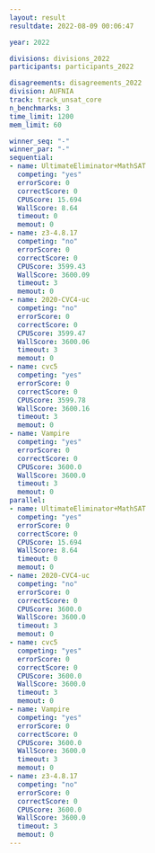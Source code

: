 ```yaml
---
layout: result
resultdate: 2022-08-09 00:06:47

year: 2022

divisions: divisions_2022
participants: participants_2022

disagreements: disagreements_2022
division: AUFNIA
track: track_unsat_core
n_benchmarks: 3
time_limit: 1200
mem_limit: 60

winner_seq: "-"
winner_par: "-"
sequential:
- name: UltimateEliminator+MathSAT
  competing: "yes"
  errorScore: 0
  correctScore: 0
  CPUScore: 15.694
  WallScore: 8.64
  timeout: 0
  memout: 0
- name: z3-4.8.17
  competing: "no"
  errorScore: 0
  correctScore: 0
  CPUScore: 3599.43
  WallScore: 3600.09
  timeout: 3
  memout: 0
- name: 2020-CVC4-uc
  competing: "no"
  errorScore: 0
  correctScore: 0
  CPUScore: 3599.47
  WallScore: 3600.06
  timeout: 3
  memout: 0
- name: cvc5
  competing: "yes"
  errorScore: 0
  correctScore: 0
  CPUScore: 3599.78
  WallScore: 3600.16
  timeout: 3
  memout: 0
- name: Vampire
  competing: "yes"
  errorScore: 0
  correctScore: 0
  CPUScore: 3600.0
  WallScore: 3600.0
  timeout: 3
  memout: 0
parallel:
- name: UltimateEliminator+MathSAT
  competing: "yes"
  errorScore: 0
  correctScore: 0
  CPUScore: 15.694
  WallScore: 8.64
  timeout: 0
  memout: 0
- name: 2020-CVC4-uc
  competing: "no"
  errorScore: 0
  correctScore: 0
  CPUScore: 3600.0
  WallScore: 3600.0
  timeout: 3
  memout: 0
- name: cvc5
  competing: "yes"
  errorScore: 0
  correctScore: 0
  CPUScore: 3600.0
  WallScore: 3600.0
  timeout: 3
  memout: 0
- name: Vampire
  competing: "yes"
  errorScore: 0
  correctScore: 0
  CPUScore: 3600.0
  WallScore: 3600.0
  timeout: 3
  memout: 0
- name: z3-4.8.17
  competing: "no"
  errorScore: 0
  correctScore: 0
  CPUScore: 3600.0
  WallScore: 3600.0
  timeout: 3
  memout: 0
---
```

